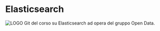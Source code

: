 # Elasticsearch
![LOGO](https://www.seacom.it/wp-content/uploads/2016/02/elastic-logo-H-full-color-300x103.png)
Git del corso su Elasticsearch ad opera del gruppo Open Data.
